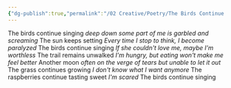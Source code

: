 ```yaml
---
{"dg-publish":true,"permalink":"/02 Creative/Poetry/The Birds Continue Singing/","tags":["poem","Writing"],"noteIcon":"","created":"2025-10-22T10:46:04.830-04:00"}
---
```


The birds continue singing
*deep down some part of me is garbled and screaming*
The sun keeps setting
*Every time I stop to think, I become paralyzed*
The birds continue singing
*If she couldn't love me, maybe I'm worthless*
The trail remains unwalked
*I'm hungry, but eating won't make me feel better*
Another moon
*often on the verge of tears but unable to let it out*
The grass continues growing
*I don't know what I want anymore*
The raspberries continue tasting sweet
*I'm scared*
The birds continue singing
